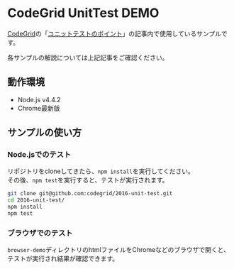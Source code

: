 # CodeGrid UnitTest DEMO

[CodeGrid](http://www.codegrid.net/)の「[ユニットテストのポイント](https://app.codegrid.net/entry/2016-unit-test-1)」の記事内で使用しているサンプルです。

各サンプルの解説については上記記事をご確認ください。

## 動作環境

- Node.js v4.4.2
- Chrome最新版

## サンプルの使い方

### Node.jsでのテスト

リポジトリをcloneしてきたら、`npm install`を実行してください。  
その後、`npm test`を実行すると、テストが実行されます。

```sh
git clone git@github.com:codegrid/2016-unit-test.git
cd 2016-unit-test/
npm install
npm test
```

### ブラウザでのテスト

`browser-demo`ディレクトリのhtmlファイルをChromeなどのブラウザで開くと、テストが実行され結果が確認できます。
